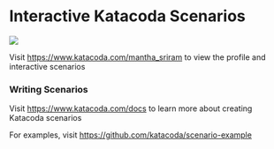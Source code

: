 # Interactive Katacoda Scenarios

[![](http://shields.katacoda.com/katacoda/mantha_sriram/count.svg)](https://www.katacoda.com/mantha_sriram "Get your profile on Katacoda.com")

Visit https://www.katacoda.com/mantha_sriram to view the profile and interactive scenarios

### Writing Scenarios
Visit https://www.katacoda.com/docs to learn more about creating Katacoda scenarios

For examples, visit https://github.com/katacoda/scenario-example
